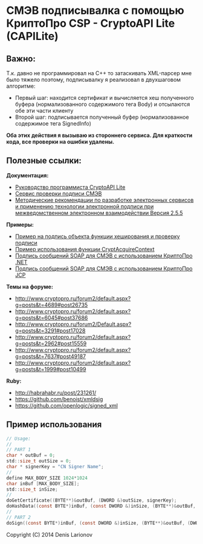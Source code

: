 # СМЭВ подписывалка с помощью КриптоПро CSP - CryptoAPI Lite (CAPILite)

## Важно:
Т.к. давно не программировал на C++ то затаскивать XML-парсер мне было тяжело поэтому, подписывалку я реализовал в двухшаговом алгоритме:

* Первый шаг: находится сертификат и вычисляется хеш полученного буфера (нормализованного содержимого тега Body) и отсылаются обе эти части клиенту
* Второй шаг: подписывается полученный буфер (нормализованное содержимое тега SignedInfo)

**Оба этих действия я вызываю из стороннего сервиса. Для краткости кода, все проверки на ошибки удалены.**

## Полезные ссылки:
**Документация:**
* [Руководство программиста CryptoAPI Lite](http://cpdn.cryptopro.ru/default.asp?url=content/capilite/html/Titul.html)
* [Сервис проверки подписи СМЭВ](http://smev.gosuslugi.ru/portal/services-tools.jsp)
* [Методические рекомендации по разработке электронных сервисов и применению технологии электронной подписи при межведомственном электронном взаимодействии Версия 2.5.5](http://smev.gosuslugi.ru/portal/)

**Примеры:**
* [Пример на подпись объекта функции хеширования и проверку подписи](http://cpdn.cryptopro.ru/content/csp36/html/group___hash_example_SigningHash.html)
* [Пример использования функции CryptAcquireContext](http://cpdn.cryptopro.ru/content/csp36/html/group___acquire_example_CryptAcquireContextExample.html)
* [Подпись сообщений SOAP для СМЭВ с использованием КриптоПро .NET](http://www.cryptopro.ru/blog/2012/05/16/podpis-soobshchenii-soap-dlya-smev-s-ispolzovaniem-kriptopro-net)
* [Подпись сообщений SOAP для СМЭВ с использованием КриптоПро JCP](http://www.cryptopro.ru/blog/2012/07/02/podpis-soobshchenii-soap-dlya-smev-s-ispolzovaniem-kriptopro-jcp)

**Темы на форуме:**
* <http://www.cryptopro.ru/forum2/default.aspx?g=posts&t=4689#post26735>
* <http://www.cryptopro.ru/forum2/default.aspx?g=posts&t=6045#post37686>
* <http://www.cryptopro.ru/forum2/Default.aspx?g=posts&t=3291#post17028>
* <http://www.cryptopro.ru/forum2/default.aspx?g=posts&t=2962#post15559>
* <http://www.cryptopro.ru/forum2/default.aspx?g=posts&t=7637#post49187>
* <http://www.cryptopro.ru/forum2/default.aspx?g=posts&t=1999#post10499>

**Ruby:**
* <http://habrahabr.ru/post/231261/>
* <https://github.com/benoist/xmldsig>
* <https://github.com/openlogic/signed_xml>

## Пример использования
```c
// Usage:
//
// PART 1
char * outBuf = 0;
std::size_t outSize = 0;
char * signerKey = "CN Signer Name";
//
define MAX_BODY_SIZE 1024*1024
char inBuf [MAX_BODY_SIZE];
std::size_t inSize;
//
doGetCertificate((BYTE**)&outBuf, (DWORD &)outSize, signerKey);
doHashData((const BYTE*)inBuf, (const DWORD &)inSize, (BYTE**)&outBuf, (DWORD &)outSize, signerKey);
//
// PART 2
doSign((const BYTE*)inBuf, (const DWORD &)inSize, (BYTE**)&outBuf, (DWORD &)outSize, signerKey);
```

Copyright (C) 2014 Denis Larionov